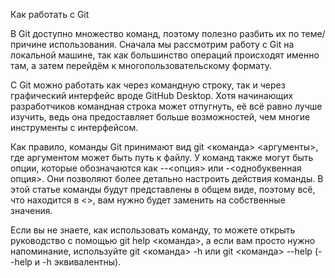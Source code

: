 Как работать с Git

В Git доступно множество команд, поэтому полезно разбить их по теме/причине использования. Сначала мы рассмотрим работу с Git на локальной машине, так как большинство операций происходят именно там, а затем перейдём к многопользовательскому формату.

С Git можно работать как через командную строку, так и через графический интерфейс вроде GitHub Desktop. Хотя начинающих разработчиков командная строка может отпугнуть, её всё равно лучше изучить, ведь она предоставляет больше возможностей, чем многие инструменты с интерфейсом.

Как правило, команды Git принимают вид git <команда> <аргументы>, где аргументом может быть путь к файлу. У команд также могут быть опции, которые обозначаются как --<опция> или -<однобуквенная опция>. Они позволяют более детально настроить действия команды. В этой статье команды будут представлены в общем виде, поэтому всё, что находится в <>, вам нужно будет заменить на собственные значения.

Если вы не знаете, как использовать команду, то можете открыть руководство с помощью git help <команда>, а если вам просто нужно напоминание, используйте git <команда> -h или git <команда> --help (--help и -h эквивалентны).